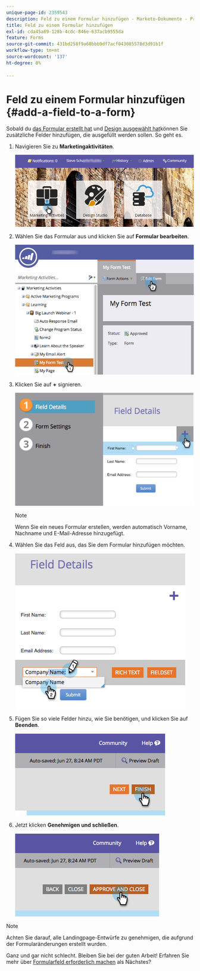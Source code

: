 ```yaml
---
unique-page-id: 2359543
description: Feld zu einem Formular hinzufügen - Marketo-Dokumente - Produktdokumentation
title: Feld zu einem Formular hinzufügen
exl-id: cda45a69-128b-4cdc-846e-637acb9555da
feature: Forms
source-git-commit: 431bd258f9a68bbb9df7acf043085578d3d91b1f
workflow-type: tm+mt
source-wordcount: '137'
ht-degree: 0%

---
```


# Feld zu einem Formular hinzufügen {#add-a-field-to-a-form}

Sobald du [das Formular erstellt hat](/help/marketo/product-docs/demand-generation/forms/creating-a-form/create-a-form.md) und [Design ausgewählt hat](/help/marketo/product-docs/demand-generation/forms/creating-a-form/select-a-form-theme.md)können Sie zusätzliche Felder hinzufügen, die ausgefüllt werden sollen. So geht es.

1. Navigieren Sie zu **Marketingaktivitäten**.

   ![](assets/login-marketing-activities-2.png)

1. Wählen Sie das Formular aus und klicken Sie auf **Formular bearbeiten**.

   ![](assets/editform-1.png)

1. Klicken Sie auf **+** signieren.

   ![](assets/image2014-9-15-17-18-17.png)

   >[!NOTE]
   >
   >Wenn Sie ein neues Formular erstellen, werden automatisch Vorname, Nachname und E-Mail-Adresse hinzugefügt.

1. Wählen Sie das Feld aus, das Sie dem Formular hinzufügen möchten.

   ![](assets/image2014-9-15-17-3a18-3a26.png)

1. Fügen Sie so viele Felder hinzu, wie Sie benötigen, und klicken Sie auf **Beenden**.

   ![](assets/image2014-9-15-17-3a18-3a35.png)

1. Jetzt klicken **Genehmigen und schließen**.

   ![](assets/image2014-9-15-17-3a18-3a43.png)

>[!NOTE]
>
>Achten Sie darauf, alle Landingpage-Entwürfe zu genehmigen, die aufgrund der Formularänderungen erstellt wurden.

Ganz und gar nicht schlecht. Bleiben Sie bei der guten Arbeit! Erfahren Sie mehr über [Formularfeld erforderlich machen](/help/marketo/product-docs/demand-generation/forms/creating-a-form/make-a-form-field-required.md) als Nächstes?
